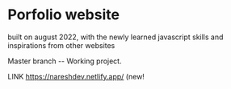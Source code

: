# Porfolio website 

built on august 2022, with the newly learned javascript skills and inspirations from other websites

Master branch -- Working project.

LINK https://nareshdev.netlify.app/ 
(new!
